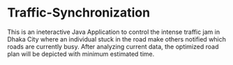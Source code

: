 # Traffic-Synchronization

This is an ineteractive Java Application to control the intense traffic jam in Dhaka City where an individual stuck in the road make others notified which roads are currently busy. After analyzing current data, the optimized road plan will be depicted with minimum estimated time.

